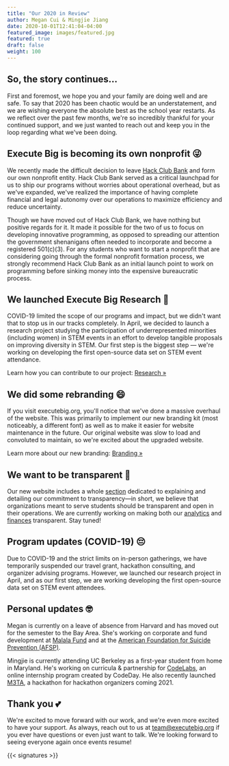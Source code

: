 ```yaml
---
title: "Our 2020 in Review"
author: Megan Cui & Mingjie Jiang
date: 2020-10-01T12:41:04-04:00
featured_image: images/featured.jpg
featured: true
draft: false
weight: 100
---
```


## So, the story continues...

First and foremost, we hope you and your family are doing well and are safe. To say that 2020 has been chaotic would be an understatement, and we are wishing everyone the absolute best as the school year restarts. As we reflect over the past few months, we're so incredibly thankful for your continued support, and we just wanted to reach out and keep you in the loop regarding what we've been doing.

## Execute Big is becoming its own nonprofit 😜

We recently made the difficult decision to leave [Hack Club Bank](https://hackclub.com/bank) and form our own nonprofit entity. Hack Club Bank served as a critical launchpad for us to ship our programs without worries about operational overhead, but as we've expanded, we've realized the importance of having complete financial and legal autonomy over our operations to maximize efficiency and reduce uncertainty. 

Though we have moved out of Hack Club Bank, we have nothing but positive regards for it. It made it possible for the two of us to focus on developing innovative programming, as opposed to spreading our attention the government shenanigans often needed to incorporate and become a registered 501(c)(3). For any students who want to start a nonprofit that are considering going through the formal nonprofit formation process, we strongly recommend Hack Club Bank as an initial launch point to work on programming before sinking money into the expensive bureaucratic process.

## We launched Execute Big Research 🥳

COVID-19 limited the scope of our programs and impact, but we didn't want that to stop us in our tracks completely. In April, we decided to launch a research project studying the participation of underrepresented minorities (including women) in STEM events in an effort to develop tangible proposals on improving diversity in STEM. Our first step is the biggest step — we're working on developing the first open-source data set on STEM event attendance.

Learn how you can contribute to our project: [Research »](https://executebig.org/programs/research/)

## We did some rebranding 😄

If you visit executebig.org, you'll notice that we've done a massive overhaul of the website. This was primarily to implement our new branding kit (most noticeably, a different font) as well as to make it easier for website maintenance in the future. Our original website was slow to load and convoluted to maintain, so we're excited about the upgraded website.

Learn more about our new branding: [Branding »](https://executebig.org/branding/)

## We want to be transparent 🥺

Our new website includes a whole [section](https://executebig.org/transparency/) dedicated to explaining and detailing our commitment to transparency—in short, we believe that organizations meant to serve students should be transparent and open in their operations. We are currently working on making both our [analytics](https://executebig.org/transparency/analytics/) and [finances](https://finances.executebig.org/) transparent. Stay tuned!

## Program updates (COVID-19) 😔

Due to COVID-19 and the strict limits on in-person gatherings, we have temporarily suspended our travel grant, hackathon consulting, and organizer advising programs. However, we launched our research project in April, and as our first step, we are working developing the first open-source data set on STEM event attendees. 

## Personal updates 🤓

Megan is currently on a leave of absence from Harvard and has moved out for the semester to the Bay Area. She's working on corporate and fund development at [Malala Fund](https://malala.org/) and at the [American Foundation for Suicide Prevention (AFSP)](https://afsp.org/).

Mingjie is currently attending UC Berkeley as a first-year student from home in Maryland. He's working on curricula & partnership for [CodeLabs](https://labs.codeday.org), an online internship program created by CodeDay. He also recently launched [M3TA](https://m3ta.io), a hackathon for hackathon organizers coming 2021. 

## Thank you 💕

We're excited to move forward with our work, and we're even more excited to have your support. As always, reach out to us at team@executebig.org if you ever have questions or even just want to talk. We're looking forward to seeing everyone again once events resume!

{{< signatures >}}